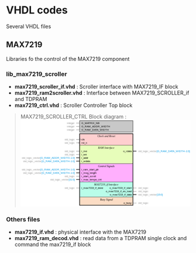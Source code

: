 # VHDL codes
Several VHDL files


## MAX7219
Libraries fo the control of the MAX7219 component

### lib_max7219_scroller
* **max7219_scroller_if.vhd** : Scroller interface with MAX7219_IF block
* **max7219_ram2scroller.vhd** : Interface between MAX7219_SCROLLER_if and TDPRAM
* **max7219_ctrl.vhd** : Scroller Controller Top block


> MAX7219_SCROLLER_CTRL Block diagram :![MAX7219_CTRL block](/MAX7219/docs/images/pkg_max7219_scroller-max7219_scroller_ctrl.png)


### Others files
* **max7219_if.vhd** : physical interface with the MAX7219
* **max7219_ram_decod.vhd** : read data from a TDPRAM single clock and command the max7219_if block
